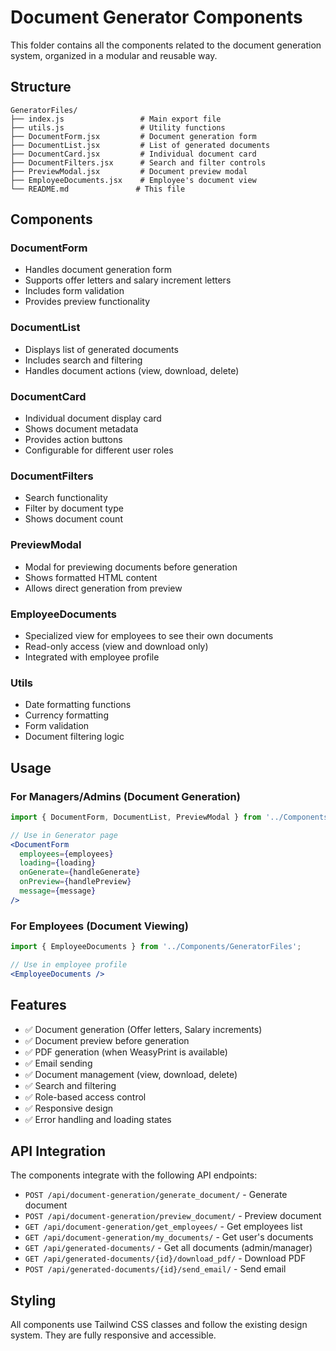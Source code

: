 # Document Generator Components

This folder contains all the components related to the document generation system, organized in a modular and reusable way.

## Structure

```
GeneratorFiles/
├── index.js                 # Main export file
├── utils.js                 # Utility functions
├── DocumentForm.jsx         # Document generation form
├── DocumentList.jsx         # List of generated documents
├── DocumentCard.jsx         # Individual document card
├── DocumentFilters.jsx      # Search and filter controls
├── PreviewModal.jsx         # Document preview modal
├── EmployeeDocuments.jsx    # Employee's document view
└── README.md               # This file
```

## Components

### DocumentForm
- Handles document generation form
- Supports offer letters and salary increment letters
- Includes form validation
- Provides preview functionality

### DocumentList
- Displays list of generated documents
- Includes search and filtering
- Handles document actions (view, download, delete)

### DocumentCard
- Individual document display card
- Shows document metadata
- Provides action buttons
- Configurable for different user roles

### DocumentFilters
- Search functionality
- Filter by document type
- Shows document count

### PreviewModal
- Modal for previewing documents before generation
- Shows formatted HTML content
- Allows direct generation from preview

### EmployeeDocuments
- Specialized view for employees to see their own documents
- Read-only access (view and download only)
- Integrated with employee profile

### Utils
- Date formatting functions
- Currency formatting
- Form validation
- Document filtering logic

## Usage

### For Managers/Admins (Document Generation)
```jsx
import { DocumentForm, DocumentList, PreviewModal } from '../Components/GeneratorFiles';

// Use in Generator page
<DocumentForm 
  employees={employees}
  loading={loading}
  onGenerate={handleGenerate}
  onPreview={handlePreview}
  message={message}
/>
```

### For Employees (Document Viewing)
```jsx
import { EmployeeDocuments } from '../Components/GeneratorFiles';

// Use in employee profile
<EmployeeDocuments />
```

## Features

- ✅ Document generation (Offer letters, Salary increments)
- ✅ Document preview before generation
- ✅ PDF generation (when WeasyPrint is available)
- ✅ Email sending
- ✅ Document management (view, download, delete)
- ✅ Search and filtering
- ✅ Role-based access control
- ✅ Responsive design
- ✅ Error handling and loading states

## API Integration

The components integrate with the following API endpoints:

- `POST /api/document-generation/generate_document/` - Generate document
- `POST /api/document-generation/preview_document/` - Preview document
- `GET /api/document-generation/get_employees/` - Get employees list
- `GET /api/document-generation/my_documents/` - Get user's documents
- `GET /api/generated-documents/` - Get all documents (admin/manager)
- `GET /api/generated-documents/{id}/download_pdf/` - Download PDF
- `POST /api/generated-documents/{id}/send_email/` - Send email

## Styling

All components use Tailwind CSS classes and follow the existing design system. They are fully responsive and accessible.
